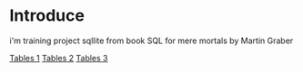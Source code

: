 # Introduce
i'm training project sqllite from book SQL for mere mortals by Martin Graber

[Tables 1](https://github.com/HIKKANOTE/understanding-sql/blob/main/media/table_1.png)
[Tables 2](https://github.com/HIKKANOTE/understanding-sql/blob/main/media/table_2.png)
[Tables 3](https://github.com/HIKKANOTE/understanding-sql/blob/main/media/table_3.png)
